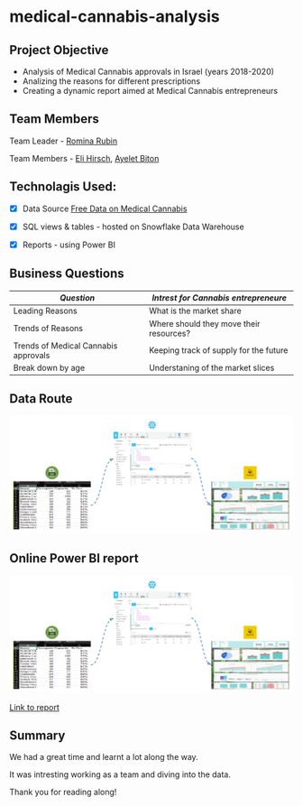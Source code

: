 # medical-cannabis-analysis


## Project Objective
- Analysis of Medical Cannabis approvals in Israel (years 2018-2020)
- Analizing the reasons for different prescriptions
- Creating a dynamic report aimed at Medical Cannabis entrepreneurs



## Team Members

Team Leader - [Romina Rubin](https://www.linkedin.com/in/rominarubin/)

Team Members - [Eli Hirsch](https://www.linkedin.com/in/eli-b-hirsch/), [Ayelet Biton](https://www.linkedin.com/in/ayelet-biton-8779b01b9/)



## Technolagis Used:
- [x] Data Source [Free Data on Medical Cannabis](https://www.meida.org.il/?p=11491)
- [x] SQL views & tables - hosted on Snowflake Data Warehouse
- [x] Reports - using Power BI



## Business Questions

| *Question* | *Intrest for Cannabis entrepreneure* |
| ----------- | ----------- |
| Leading Reasons  | What is the market share |
| Trends of Reasons | Where should they move their resources? |
| Trends of Medical Cannabis approvals | Keeping track of supply for the future |
| Break down by age | Understaning of the market slices |



## Data Route
![Data Route](https://github.com/elijellyeli/medical-cannabis-analysis/blob/main/src/data%20route.png)

## Online Power BI report

![Report](https://github.com/elijellyeli/medical-cannabis-analysis/blob/main/src/data%20route.png)

[Link to report](https://app.powerbi.com/view?r=eyJrIjoiY2E0YTMxNjktOTQ3MS00NDY4LTgzZWItMGUxMjNlNTMyMWZhIiwidCI6ImE3YzJiM2ZlLWE2ZjQtNDk0Ni04YjI0LTc4OTM0NmYzMjcyZCIsImMiOjl9)

## Summary

We had a great time and learnt a lot along the way.

It was intresting working as a team and diving into the data.

Thank you for reading along!

